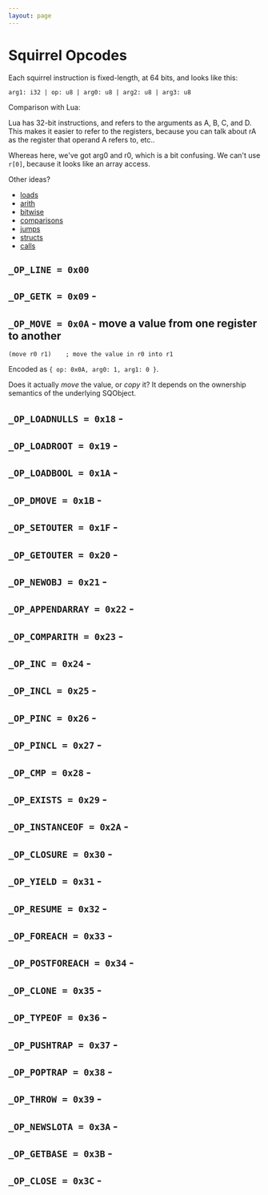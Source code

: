 ```yaml
---
layout: page
---
```


# Squirrel Opcodes

Each squirrel instruction is fixed-length, at 64 bits, and looks like this:

    arg1: i32 | op: u8 | arg0: u8 | arg2: u8 | arg3: u8

Comparison with Lua:

Lua has 32-bit instructions, and refers to the arguments as A, B, C, and D.
This makes it easier to refer to the registers, because you can talk about rA
as the register that operand A refers to, etc..

Whereas here, we've got arg0 and r0, which is a bit confusing.
We can't use `r[0]`, because it looks like an array access.

Other ideas?

- [loads](loads)
- [arith](arith)
- [bitwise](bitwise)
- [comparisons](comparisons)
- [jumps](jumps)
- [structs](structs)
- [calls](calls)

## `_OP_LINE = 0x00`
## `_OP_GETK = 0x09` -
## `_OP_MOVE = 0x0A` - move a value from one register to another

    (move r0 r1)    ; move the value in r0 into r1

Encoded as `{ op: 0x0A, arg0: 1, arg1: 0 }`.

Does it actually _move_ the value, or _copy_ it? It depends on the ownership semantics of the underlying SQObject.

## `_OP_LOADNULLS = 0x18` -
## `_OP_LOADROOT = 0x19` -
## `_OP_LOADBOOL = 0x1A` -
## `_OP_DMOVE = 0x1B` -
## `_OP_SETOUTER = 0x1F` -
## `_OP_GETOUTER = 0x20` -
## `_OP_NEWOBJ = 0x21` -
## `_OP_APPENDARRAY = 0x22` -
## `_OP_COMPARITH = 0x23` -
## `_OP_INC = 0x24` -
## `_OP_INCL = 0x25` -
## `_OP_PINC = 0x26` -
## `_OP_PINCL = 0x27` -
## `_OP_CMP = 0x28` -
## `_OP_EXISTS = 0x29` -
## `_OP_INSTANCEOF = 0x2A` -

## `_OP_CLOSURE = 0x30` -

## `_OP_YIELD = 0x31` -
## `_OP_RESUME = 0x32` -

## `_OP_FOREACH = 0x33` -
## `_OP_POSTFOREACH = 0x34` -

## `_OP_CLONE = 0x35` -
## `_OP_TYPEOF = 0x36` -

## `_OP_PUSHTRAP = 0x37` -
## `_OP_POPTRAP = 0x38` -
## `_OP_THROW = 0x39` -

## `_OP_NEWSLOTA = 0x3A` -
## `_OP_GETBASE = 0x3B` -
## `_OP_CLOSE = 0x3C` -
